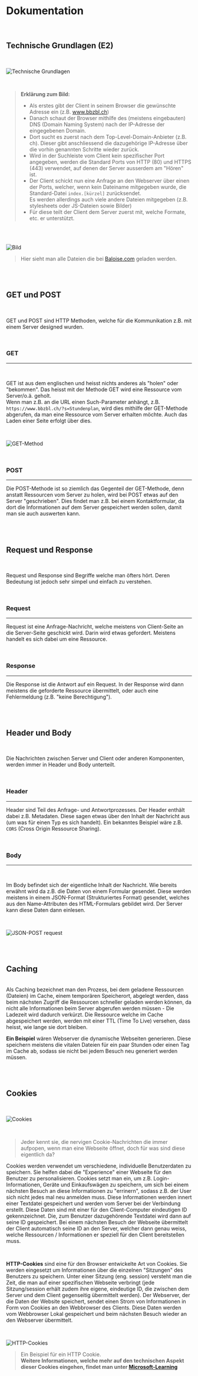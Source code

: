 # Dokumentation

<br>

## Technische Grundlagen (E2)
<br>

![Technische Grundlagen](/Sonstiges/imgs/TechnischeGrundlagen.jpg)

<br>

> **Erklärung zum Bild:** <br>
> - Als erstes gibt der Client in seinem Browser die  gewünschte Adresse ein (z.B. www.bbzbl.ch)
> - Danach schaut der Browser mithilfe des (meistens eingebauten) DNS (Domain Naming System) nach der IP-Adresse der eingegebenen Domain.
> - Dort sucht es zuerst nach dem Top-Level-Domain-Anbieter (z.B. ch). Dieser gibt anschliessend die dazugehörige IP-Adresse über die vorhin genannten Schritte wieder zurück.
> - Wird in der Suchleiste vom Client kein spezifischer Port angegeben, werden die Standard Ports von HTTP (80) und HTTPS (443) verwendet, auf denen der Server ausserdem am "Hören" ist.
> - Der Client schickt nun eine Anfrage an den Webserver über einen der Ports, welcher, wenn kein Dateiname mitgegeben wurde, die Standard-Datei ``index.[kürzel]`` zurücksendet.  
Es werden allerdings auch viele andere Dateien mitgegeben (z.B. stylesheets oder JS-Dateien sowie Bilder)
> - Für diese teilt der Client dem Server zuerst mit, welche Formate, etc. er unterstützt.

<br>
<br>

![Bild](/Sonstiges/imgs/baloisecom.png)
<br>
> Hier sieht man alle Dateien die bei [Baloise.com](https://www.baloise.com) geladen werden.



<br><br>

## GET und POST

<br>

GET und POST sind HTTP Methoden, welche für die Kommunikation z.B. mit einem Server designed wurden.

<br>

### GET
<hr>

<br>

GET ist aus dem englischen und heisst nichts anderes als "holen" oder "bekommen".
Das heisst mit der Methode GET wird eine Ressource vom Server/o.ä. geholt.
<br>
Wenn man z.B. an die URL einen Such-Parameter anhängt, z.B. ``https://www.bbzbl.ch/?s=Stundenplan``, wird dies mithilfe der GET-Methode abgerufen, da man eine Ressource vom Server erhalten möchte. Auch das Laden einer Seite erfolgt über dies.

<br>

![GET-Method](/Sonstiges/imgs/requesttype.png)


<br>

### POST
<hr>

Die POST-Methode ist so ziemlich das Gegenteil der GET-Methode, denn anstatt Ressourcen vom Server zu holen, wird bei POST etwas auf den Server "geschrieben". Dies findet man z.B. bei einem Kontaktformular, da dort die Informationen auf dem Server gespeichert werden sollen, damit man sie auch auswerten kann.


<br>
<br>

## Request und Response

<br>

Request und Response sind Begriffe welche man öfters hört. Deren Bedeutung ist jedoch sehr simpel und einfach zu verstehen.

<br>

### Request
<hr>

Request ist eine Anfrage-Nachricht, welche meistens von Client-Seite an die Server-Seite geschickt wird.
Darin wird etwas gefordert. Meistens handelt es sich dabei um eine Ressource. 

<br>

### Response
<hr>

Die Response ist die Antwort auf ein Request. In der Response wird dann meistens die geforderte Ressource übermittelt, oder auch eine Fehlermeldung (z.B. "keine Berechtigung"). 


<br>

<br>

## Header und Body

<br>

Die Nachrichten zwischen Server und Client oder anderen Komponenten, werden immer in Header und Body unterteilt.

<br>

### Header
<hr>

Header sind Teil des Anfrage- und Antwortprozesses. Der Header enthält dabei z.B. Metadaten. Diese sagen etwas über den Inhalt der Nachricht aus (um was für einen Typ es sich handelt). Ein bekanntes Beispiel wäre z.B. ``CORS`` (Cross Origin Ressource Sharing).

<br>

### Body
<hr>

<br>

Im Body befindet sich der eigentliche Inhalt der Nachricht. Wie bereits erwähnt wird da z.B. die Daten von einem Formular gesendet. Diese werden meistens in einem JSON-Format (Strukturiertes Format) gesendet, welches aus den Name-Attributen des HTML-Formulars gebildet wird. Der Server kann diese Daten dann einlesen.

<br>

![JSON-POST request](/Sonstiges/imgs/JSON-Request.png)


<br>
<br>

## Caching 
<br>
Als Caching bezeichnet man den Prozess, bei dem geladene Ressourcen (Dateien) im Cache, einem temporären Speicherort, abgelegt werden, dass beim nächsten Zugriff die Ressourcen schneller geladen werden können, da nicht alle Informationen beim Server abgerufen werden müssen - Die Ladezeit wird dadurch verkürzt.
Die Ressource welche im Cache abgespeichert werden, werden mit einer TTL (Time To Live) versehen, dass heisst, wie lange sie dort bleiben. 
<br>

**Ein Beispiel** wären Webserver die dynamische Webseiten generieren. Diese speichern meistens die vitalen Dateien für ein paar Stunden oder einen Tag im Cache ab, sodass sie nicht bei jedem Besuch neu generiert werden müssen.

<br>
<br>

## Cookies
<br>

![Cookies](/Sonstiges/imgs/Cookies.png)

<br>

> Jeder kennt sie, die nervigen Cookie-Nachrichten die immer aufpopen, wenn man eine Webseite öffnet, doch für was sind diese eigentlich da?

Cookies werden verwendet um verschiedene, individuelle Benutzerdaten zu speichern. Sie helfen dabei die "Experience" einer Webseite für den Benutzer zu personalisieren. Cookies setzt man ein, um z.B. Login-Informationen, Geräte und Einkaufswägen zu speichern, um sich bei einem nächsten Besuch an diese Informationen zu "errinern", sodass z.B. der User sich nicht jedes mal neu anmelden muss.
Diese Informationen werden innert einer Textdatei gespeichert und werden vom Server bei der Verbindung erstellt. Diese Daten sind mit einer für den Client-Computer eindeutigen ID gekennzeichnet. 
Die, zum Benutzer dazugehörende Textdatei wird dann auf seine ID gespeichert. Bei einem nächsten Besuch der Webseite übermittelt der Client automatisch seine ID an den Server, welcher dann genau weiss, welche Ressourcen / Informationen er speziell für den Client bereitstellen muss.

<br>

**HTTP-Cookies** sind eine für den Browser entwickelte Art von Cookies. Sie werden eingesetzt um Informationen über die einzelnen "Sitzungen" des Benutzers zu speichern. Unter einer Sitzung (eng. session) versteht man die Zeit, die man auf einer spezifischen Webseite verbringt (jede Sitzung/session erhält zudem ihre eigene, eindeutige ID, die zwischen dem Server und dem Client gegenseitig übermittelt werden).
Der Webserver, der die Daten der Website speichert, sendet einen Strom von Informationen in Form von Cookies an den Webbrowser des Clients. 
Diese Daten werden vom Webbrowser Lokal gespeichert und beim nächsten Besuch wieder an den Webserver übermittelt.


<br>


![HTTP-Cookies](/Sonstiges/imgs/HTTP-Cookies.png)
> Ein Beispiel für ein HTTP Cookie.<br>**Weitere Informationen, welche mehr auf den technischen Aspekt dieser Cookies eingehen, findet man unter [Microsoft-Learning](https://learn.microsoft.com/de-de/aspnet/web-api/overview/advanced/http-cookies)**